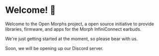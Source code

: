 Welcome! 👋
==========

Welcome to the Open Morphs project, a open source initiative to provide
libraries, firmware, and apps for the Morph InfiniConnect earbuds.

We're just getting started at the moment, so please bear with us.

Soon, we will be opening up our Discord server.
